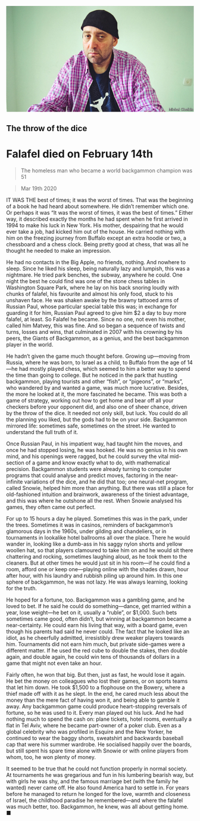 ![](./images/20200321_OBP001.jpg)

## The throw of the dice

# Falafel died on February 14th

> The homeless man who became a world backgammon champion was 51

> Mar 19th 2020

IT WAS THE best of times; it was the worst of times. That was the beginning of a book he had heard about somewhere. He didn’t remember which one. Or perhaps it was “It was the worst of times, it was the best of times.” Either way, it described exactly the months he had spent when he first arrived in 1994 to make his luck in New York. His mother, despairing that he would ever take a job, had kicked him out of the house. He carried nothing with him on the freezing journey from Buffalo except an extra hoodie or two, a chessboard and a chess clock. Being pretty good at chess, that was all he thought he needed to make an impression.

He had no contacts in the Big Apple, no friends, nothing. And nowhere to sleep. Since he liked his sleep, being naturally lazy and lumpish, this was a nightmare. He tried park benches, the subway, anywhere he could. One night the best he could find was one of the stone chess tables in Washington Square Park, where he lay on his back snoring loudly with chunks of falafel, his favourite and almost his only food, stuck to his unshaven face. He was shaken awake by the brawny tattooed arms of Russian Paul, whose particular special table this was; in exchange for guarding it for him, Russian Paul agreed to give him $2 a day to buy more falafel, at least. So Falafel he became. Since no one, not even his mother, called him Matvey, this was fine. And so began a sequence of twists and turns, losses and wins, that culminated in 2007 with his crowning by his peers, the Giants of Backgammon, as a genius, and the best backgammon player in the world.

He hadn’t given the game much thought before. Growing up—moving from Russia, where he was born, to Israel as a child, to Buffalo from the age of 14—he had mostly played chess, which seemed to him a better way to spend the time than going to college. But he noticed in the park that hustling backgammon, playing tourists and other “fish”, or “pigeons”, or “marks”, who wandered by and wanted a game, was much more lucrative. Besides, the more he looked at it, the more fascinated he became. This was both a game of strategy, working out how to get home and bear off all your checkers before your opponent did, and also one of sheer chance, driven by the throw of the dice. It needed not only skill, but luck. You could do all the planning you liked, but the gods had to be on your side. Backgammon mirrored life: sometimes safe, sometimes on the street. He wanted to understand the full truth of it.

Once Russian Paul, in his impatient way, had taught him the moves, and once he had stopped losing, he was hooked. He was no genius in his own mind, and his openings were ragged, but he could survey the vital mid-section of a game and know exactly what to do, with mathematical precision. Backgammon students were already turning to computer programs that could analyse and predict moves, factoring in the near-infinite variations of the dice, and he did that too; one neural-net program, called Snowie, helped him more than anything. But there was still a place for old-fashioned intuition and brainwork, awareness of the tiniest advantage, and this was where he outshone all the rest. When Snowie analysed his games, they often came out perfect.

For up to 15 hours a day he played. Sometimes this was in the park, under the trees. Sometimes it was in casinos, reminders of backgammon’s glamorous days in the 1960s, under gilding and chandeliers, or in tournaments in lookalike hotel ballrooms all over the place. There he would wander in, looking like a dumb-ass in his saggy nylon shorts and yellow woollen hat, so that players clamoured to take him on and he would sit there chattering and rocking, sometimes laughing aloud, as he took them to the cleaners. But at other times he would just sit in his room—if he could find a room, afford one or keep one—playing online with the shades drawn, hour after hour, with his laundry and rubbish piling up around him. In this one sphere of backgammon, he was not lazy. He was always learning, looking for the truth.

He hoped for a fortune, too. Backgammon was a gambling game, and he loved to bet. If he said he could do something—dance, get married within a year, lose weight—he bet on it, usually a “ruble”, or $1,000. Such bets sometimes came good, often didn’t, but winning at backgammon became a near-certainty. He could earn his living that way, with a board game, even though his parents had said he never could. The fact that he looked like an idiot, as he cheerfully admitted, irresistibly drew weaker players towards him. Tournaments did not earn him much, but private side-games were a different matter. If he used the red cube to double the stakes, then double again, and double again, he could win tens of thousands of dollars in a game that might not even take an hour.

Fairly often, he won that big. But then, just as fast, he would lose it again. He bet the money on colleagues who lost their games, or on sports teams that let him down. He took $1,500 to a flophouse on the Bowery, where a thief made off with it as he slept. In the end, he cared much less about the money than the mere fact of having won it, and being able to gamble it away. Any backgammon game could produce heart-stopping reversals of fortune, so he was used to it. Every man played out his luck. And he had nothing much to spend the cash on: plane tickets, hotel rooms, eventually a flat in Tel Aviv, where he became part-owner of a poker club. Even as a global celebrity who was profiled in Esquire and the New Yorker, he continued to wear the baggy shorts, sweatshirt and backwards baseball cap that were his summer wardrobe. He socialised happily over the boards, but still spent his spare time alone with Snowie or with online players from whom, too, he won plenty of money.

It seemed to be true that he could not function properly in normal society. At tournaments he was gregarious and fun in his lumbering bearish way, but with girls he was shy, and the famous marriage bet (with the family he wanted) never came off. He also found America hard to settle in. For years before he managed to return he longed for the love, warmth and closeness of Israel, the childhood paradise he remembered—and where the falafel was much better, too. Backgammon, he knew, was all about getting home. ■